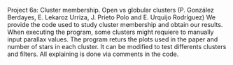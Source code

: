 Project 6a: Cluster membership. Open vs globular clusters (P. González Berdayes, E. Lekaroz Urriza, J. Prieto Polo and E. Urquijo Rodríguez)
We provide the code used to study cluster membership and obtain our results.
When executing the program, some clusters might requiere to manually input parallax values.
The program returs the plots used in the paper and number of stars in each cluster.
It can be modified to test differents clusters and filters.
All explaining is done via comments in the code.
